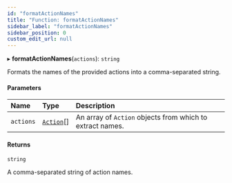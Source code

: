 ```yaml
---
id: "formatActionNames"
title: "Function: formatActionNames"
sidebar_label: "formatActionNames"
sidebar_position: 0
custom_edit_url: null
---
```


▸ **formatActionNames**(`actions`): `string`

Formats the names of the provided actions into a comma-separated string.

#### Parameters

| Name      | Type                                  | Description                                               |
| :-------- | :------------------------------------ | :-------------------------------------------------------- |
| `actions` | [`Action`](../interfaces/Action.md)[] | An array of `Action` objects from which to extract names. |

#### Returns

`string`

A comma-separated string of action names.
